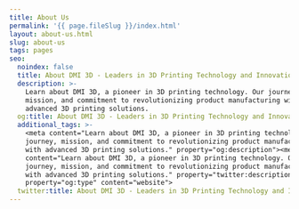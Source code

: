 ```yaml
---
title: About Us
permalink: '{{ page.fileSlug }}/index.html'
layout: about-us.html
slug: about-us
tags: pages
seo:
  noindex: false
  title: About DMI 3D - Leaders in 3D Printing Technology and Innovation
  description: >-
    Learn about DMI 3D, a pioneer in 3D printing technology. Our journey,
    mission, and commitment to revolutionizing product manufacturing with
    advanced 3D printing solutions.
  og:title: About DMI 3D - Leaders in 3D Printing Technology and Innovation
  additional_tags: >-
    <meta content="Learn about DMI 3D, a pioneer in 3D printing technology. Our
    journey, mission, and commitment to revolutionizing product manufacturing
    with advanced 3D printing solutions." property="og:description"><meta
    content="Learn about DMI 3D, a pioneer in 3D printing technology. Our
    journey, mission, and commitment to revolutionizing product manufacturing
    with advanced 3D printing solutions." property="twitter:description"><meta
    property="og:type" content="website">
  twitter:title: About DMI 3D - Leaders in 3D Printing Technology and Innovation
---
```



